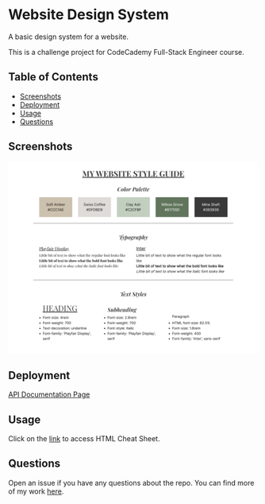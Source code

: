 # Website Design System

A basic design system for a website.

This is a challenge project for CodeCademy Full-Stack Engineer course.

## Table of Contents

- [Screenshots](#screenshots)
- [Deployment](#deployment)
- [Usage](#usage)
- [Questions](#questions)

## Screenshots

![Screenshot](./assets/images/my-design-system-screenshot.png)

## Deployment

[API Documentation Page](https://zolotavina.github.io/design-system/)

## Usage

Click on the [link](https://zolotavina.github.io/design-system/) to access HTML Cheat Sheet.

## Questions

Open an issue if you have any questions about the repo. You can find more of my work [here](https://github.com/zolotavina).
